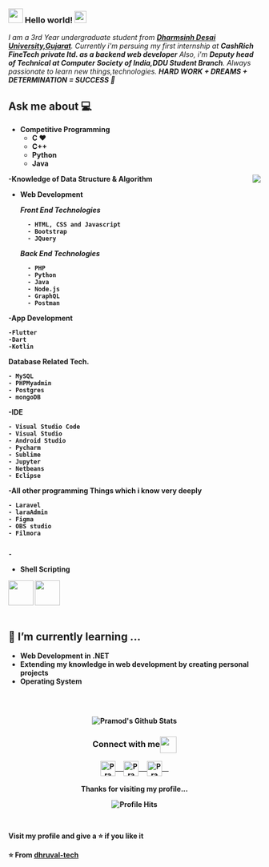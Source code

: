### <img src="https://github.com/rajput2107/rajput2107/blob/master/Assets/Hi.gif" width="29px"> Hello world!&nbsp;<img src="https://github.com/rajput2107/rajput2107/blob/master/Assets/Earth.gif" width="24px">
<em>I am a 3rd Year undergraduate student from <a href="https://www.ddu.ac.in/"><b>Dharmsinh Desai University,Gujarat</b></a>. 
	Currently i'm persuing my first internship at <b>CashRich FineTech private ltd. as a backend web developer</b>
	Also, i'm <b>Deputy head of Technical at Computer Society of India,DDU Student Branch</b>. Always passionate to learn new things,technologies.
	<b>HARD WORK + DREAMS + DETERMINATION = SUCCESS 🧠</em>
 <br/>
## Ask me about :computer: 
- **Competitive Programming**
	- C ❤️
	- C++ 
	- Python
	- Java

<img align="right" src="https://github.com/rajput2107/rajput2107/blob/master/Assets/Developer.gif"/>

-**Knowledge of Data Structure & Algorithm**

- **Web Development**

	*Front End Technologies*
	
		- HTML, CSS and Javascript 
		- Bootstrap
		- JQuery

	*Back End Technologies*
	
		- PHP
		- Python
		- Java
		- Node.js
		- GraphQL
		- Postman
 
 -**App Development**
 
 	-Flutter
	-Dart
	-Kotlin
	
**Database Related Tech.**

	- MySQL
	- PHPMyadmin
	- Postgres
	- mongoDB
	
-**IDE**

	- Visual Studio Code
	- Visual Studio
	- Android Studio
	- Pycharm
	- Sublime
	- Jupyter
	- Netbeans
	- Eclipse

-**All other programming Things which i know very deeply**

	- Laravel
	- laraAdmin
	- Figma
	- OBS studio
	- Filmora
	

	-
- **Shell Scripting**


<code><a href="https://www.python.org/" target="_blank"><img height="50" src="https://www.vectorlogo.zone/logos/python/python-ar21.svg"></a></code>
<code><a href="https://www.linux.org/" target="_blank"><img height="50" src="https://www.vectorlogo.zone/logos/linux/linux-ar21.svg"></a></code>
<br/><br/>

## 🌱 I’m currently learning ...
- **Web Development in .NET**
- **Extending my knowledge in web development by creating personal projects**
- **Operating System**
<br/>
  <br/>



<p align="center">
<img align="center" src="https://github-readme-stats.vercel.app/api?username=dhruval-tech&&show_icons=true&theme=radical" alt="Pramod's Github Stats">
</p>  

<div align="center">
  <h3 align="center">Connect with me<img align="center" src="https://github.com/rajput2107/rajput2107/blob/master/Assets/Handshake.gif" height="33px" /></h3> 
</div>
<p align="center">
 <a href="https://www.linkedin.com/in/dhruval-gandhi-984882193/" target="blank">
  <img align="center" alt="Pramod's LinkedIn" width="30px" src="https://www.vectorlogo.zone/logos/linkedin/linkedin-icon.svg" /> &nbsp; &nbsp;
 </a>
 <a href="https://www.instagram.com/___dhruval_2000/" target="blank">
  <img align="center" alt="Pramod's Instagram" width="30px" src="https://www.vectorlogo.zone/logos/instagram/instagram-icon.svg" /> &nbsp; &nbsp;
 </a>
 <a href="https://twitter.com/DhruvalGandhi3" target="blank">
  <img align="center" alt="Pramod's Twitter" width="30px" src="https://www.vectorlogo.zone/logos/twitter/twitter-official.svg" /> &nbsp; &nbsp;
 </a>
  
  <br/>
  <br/>
  Thanks for visiting my profile...<br/>
</p>
<p align="center"><img alt="Profile Hits" src="https://hits.seeyoufarm.com/api/count/incr/badge.svg?url=https%3A%2F%2Fgithub.com%2Frajput2107%2F" /></p>
<br/>
<p>
Visit my profile and give a ⭐️ if you like it</p>

⭐️ From [dhruval-tech](https://github.com/dhruval-tech)

